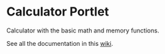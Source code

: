 Calculator Portlet
==================

Calculator with the basic math and memory functions.

See all the documentation in this [wiki](http://wiki.rivetlogic.com/display/LRA/Calculator).
